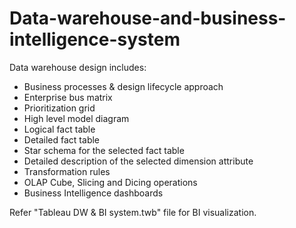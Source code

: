# Data-warehouse-and-business-intelligence-system

Data warehouse design includes:
- Business processes & design lifecycle approach
- Enterprise bus matrix
- Prioritization grid
- High level model diagram
- Logical fact table
- Detailed fact table
- Star schema for the selected fact table
- Detailed description of the selected dimension attribute
- Transformation rules
- OLAP Cube, Slicing and Dicing operations
- Business Intelligence dashboards

Refer "Tableau DW & BI system.twb" file for BI visualization.
